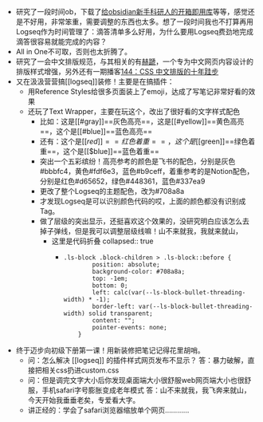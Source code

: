 - 研究了一段时间ob，下载了[给obsidian新手科研人的开箱即用库](https://www.bilibili.com/read/cv17004972/)等等，感觉还是不好用，非常笨重，需要调整的东西也太多。想了一段时间我也不打算再用Logseq作为时间管理了：滴答清单多么好用，为什么要用Logseq费劲地完成滴答很容易就能完成的内容？
- All in One不可取，否则也太折腾了。
- 研究了一会中文排版规范，与其相关的有[赫蹏](https://sivan.github.io/heti/)，一个专为中文网页内容设计的排版样式增强，另外还有一期播客[144：CSS 中文排版的十年跬步](https://podcasts.apple.com/ca/podcast/144-css-%E4%B8%AD%E6%96%87%E6%8E%92%E7%89%88%E7%9A%84%E5%8D%81%E5%B9%B4%E8%B7%AC%E6%AD%A5/id1041704528?i=1000507495262)
- 又在汲汲营营搞[[logseq]]装修！主要是在搞插件：
	- 用Reference Styles给很多页面装上了emoji，达成了写笔记非常好看的效果
	- 还玩了Text Wrapper，主要在玩这个，改出了很好看的文字样式配色
		- 比如：这是[[#gray]]==灰色高亮==，这是[[#yellow]]==黄色高亮==，这个是[[#blue]]==蓝色高亮==
		- 还有：这个是[[$red]]==红色着重==，这个是[[$green]]==绿色着重==，这个是[[$blue]]==蓝色着重==
		- 突出一个五彩缤纷！高亮参考的颜色是飞书的配色，分别是灰色#bbbfc4，黄色#fdf6e3，蓝色#b9ceff，着重参考的是Notion配色，分别是红色#d65652，绿色#448361，蓝色#337ea9
		- 更改了整个Logseq的主题配色，改为#708a8a
		- 才发现Logseq是可以识别颜色代码的哎，上面的颜色都没有识别成Tag。
		- 做了层级的突出显示，还挺喜欢这个效果的，没研究明白应该怎么去掉子弹线，但是我可以调整层级线嘛！山不来就我，我就来就山，
			- 这里是代码折叠
			  collapsed:: true
				- ```
				  .ls-block .block-children > .ls-block::before {
				          position: absolute;
				          background-color: #708a8a;
				          top: -1em;
				          bottom: 0;
				          left: calc(var(--ls-block-bullet-threading-width) * -1);
				          border-left: var(--ls-block-bullet-threading-width) solid transparent;
				          content: "";
				          pointer-events: none;
				      }
				  ```
- 终于迈步向初级下册第一课！用新装修把笔记记得花里胡哨。
	- 问：怎么解决 [[logseq]] 的插件样式网页发布不显示？
	  答：暴力破解，直接把相关css扔进custom.css
	- 问：但是调完文字大小后你发现桌面端大小很舒服web网页端大小也很舒服，手机safari字号膨胀变成老年模式
	  答：山不来就我，我飞奔来就山，今天开始我垂垂老矣，专爱看大字。
	- 讲正经的：学会了safari浏览器缩放单个网页…………